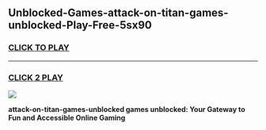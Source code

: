 
## Unblocked-Games-attack-on-titan-games-unblocked-Play-Free-5sx90
<h3>
<a href="https://premium76.site?title=attack-on-titan-games-unblocked&ref=20M">CLICK TO PLAY</a></h3>
<hr>

<h3>
<a href="https://premium76.site?title=attack-on-titan-games-unblocked&ref=20M">CLICK 2 PLAY</a>
  
</h3>

<a href="https://premium76.site?title=attack-on-titan-games-unblocked&ref=19M"><img src="https://clearcache.store/games.png"></a>


**attack-on-titan-games-unblocked games unblocked: Your Gateway to Fun and Accessible Online Gaming**
